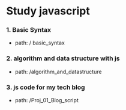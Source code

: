 # Study javascript



### 1. Basic Syntax
* path: / basic_syntax

### 2. algorithm and data structure with js
* path: /algorithm_and_datastructure

### 3. js code for my tech blog
* path: /Proj_01_Blog_script